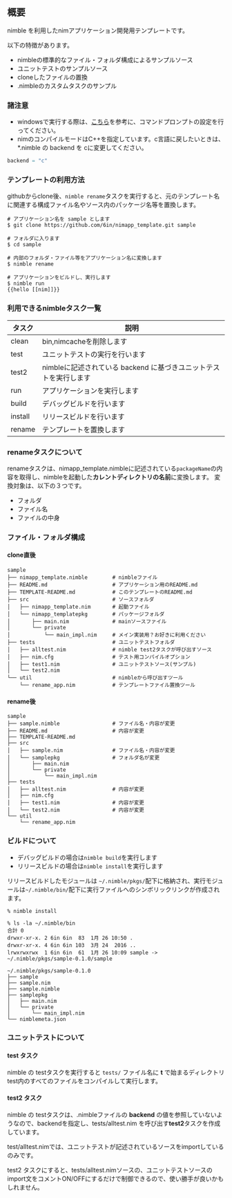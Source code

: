## 概要

nimble を利用したnimアプリケーション開発用テンプレートです。

以下の特徴があります。

* nimbleの標準的なファイル・フォルダ構成によるサンプルソース
* ユニットテストのサンプルソース
* cloneしたファイルの置換
* .nimbleのカスタムタスクのサンプル

### 諸注意

* windowsで実行する際は、[こちら](https://qiita.com/yufu/items/86a455f948a3e1c0ef97)を参考に、コマンドプロンプトの設定を行ってください。
* nimのコンパイルモードはC++を指定しています。c言語に戻したいときは、*.nimble の backend を cに変更してください。

```nim:nimapp_template.nimble
backend = "c"
```

### テンプレートの利用方法

githubからclone後、```nimble rename```タスクを実行すると、元のテンプレート名に関連する構成ファイル名やソース内のパッケージ名等を置換します。

```
# アプリケーション名を sample とします
$ git clone https://github.com/6in/nimapp_template.git sample

# フォルダに入ります
$ cd sample

# 内部のフォルダ・ファイル等をアプリケーション名に変換します
$ nimble rename

# アプリケーションをビルドし、実行します
$ nimble run
{{hello [[nim]]}}

```

### 利用できるnimbleタスク一覧

| タスク | 説明 |
| ------- | ---- |
| clean | bin,nimcacheを削除します |
| test | ユニットテストの実行を行います |
| test2 | nimbleに記述されている backend に基づきユニットテストを実行します |
| run | アプリケーションを実行します |
| build | デバッグビルドを行います |
| install | リリースビルドを行います |
| rename | テンプレートを置換します |

### renameタスクについて

renameタスクは、nimapp_template.nimbleに記述されている```packageName```の内容を取得し、nimbleを起動した**カレントディレクトリの名前**に変換します。
変換対象は、以下の３つです。
* フォルダ
* ファイル名
* ファイルの中身

### ファイル・フォルダ構成

#### clone直後
```
sample
├── nimapp_template.nimble        # nimbleファイル
├── README.md                     # アプリケーション用のREADME.md
├── TEMPLATE-README.md            # このテンプレートのREADME.md
├── src                           # ソースフォルダ
│   ├── nimapp_template.nim       # 起動ファイル
│   └── nimapp_templatepkg        # パッケージフォルダ
│       ├── main.nim              # mainソースファイル
│       └── private
│           └── main_impl.nim     # メイン実装用？お好きに利用ください
├── tests                         # ユニットテストフォルダ
│   ├── alltest.nim               # nimble test2タスクが呼び出すソース
│   ├── nim.cfg                   # テスト用コンパイルオプション
│   ├── test1.nim                 # ユニットテストソース(サンプル)
│   └── test2.nim
└── util                          # nimbleから呼び出すツール
    └── rename_app.nim            # テンプレートファイル置換ツール
```

#### rename後

```
sample
├── sample.nimble                 # ファイル名・内容が変更
├── README.md                     # 内容が変更
├── TEMPLATE-README.md
├── src
│   ├── sample.nim                # ファイル名・内容が変更
│   └── samplepkg                 # フォルダ名が変更
│       ├── main.nim              
│       └── private
│           └── main_impl.nim
├── tests
│   ├── alltest.nim               # 内容が変更
│   ├── nim.cfg       
│   ├── test1.nim                 # 内容が変更
│   └── test2.nim                 # 内容が変更
└── util
    └── rename_app.nim
```

### ビルドについて

* デバッグビルドの場合は```nimble build```を実行します
* リリースビルドの場合は```nimble install```を実行します

リリースビルドしたモジュールは ```~/.nimble/pkgs/```配下に格納され、実行モジュールは```~/.nimble/bin/```配下に実行ファイルへのシンボリックリンクが作成されます。

```
% nimble install

% ls -la ~/.nimble/bin        
合計 0
drwxr-xr-x. 2 6in 6in  83  1月 26 10:50 .
drwxr-xr-x. 4 6in 6in 103  3月 24  2016 ..
lrwxrwxrwx  1 6in 6in  61  1月 26 10:09 sample -> ~/.nimble/pkgs/sample-0.1.0/sample
```

```
~/.nimble/pkgs/sample-0.1.0
├── sample
├── sample.nim
├── sample.nimble
├── samplepkg
│   ├── main.nim
│   └── private
│       └── main_impl.nim
└── nimblemeta.json
```

### ユニットテストについて

#### test タスク

nimble の testタスクを実行すると
```tests/``` ファイル名に **t** で始まるディレクトリtest内のすべてのファイルをコンパイルして実行します。

#### test2 タスク

nimble の testタスクは、.nimbleファイルの **backend** の値を参照していないようなので、backendを指定し、tests/alltest.nim を呼び出す**test2**タスクを作成しています。

test/alltest.nimでは、ユニットテストが記述されているソースをimportしているのみです。

test2 タスクにすると、tests/alltest.nimソースの、ユニットテストソースのimport文をコメントON/OFFにするだけで制御できるので、使い勝手が良いかもしれません。
